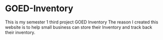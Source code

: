 # GOED-Inventory
This is my semester 1 third project GOED Inventory
The reason I created this website is to help small business can store their Inventory and track back their inventory.
